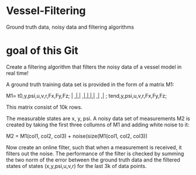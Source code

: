 # Vessel-Filtering
Ground truth data, noisy data and filtering algorithms

# goal of this Git
Create a filtering algorithm that filters the noisy data of a vessel model in real time! 

A ground truth training data set is provided in the form of a matrix M1:

M1=   t0,y,psi,u,v,r,Fx,Fy,Fz;
      | ,|,|  ,|,|,|,| ,| ,| ;
    tend,y,psi,u,v,r,Fx,Fy,Fz;

This matrix consist of 10k rows.

The measurable states are x, y, psi. A noisy data set of measurements M2 is created by taking the first three collumns of M1 and adding white noise to it:

M2 = M1(col1, col2, col3)  + noise(size(M1(col1, col2, col3))

Now create an online filter, such that when a measurement is received, it filters out the noise. The performance of the filter is checked by summing the two norm of the error between the ground truth data and the filtered states of states (x,y,psi,u,v,r) for the last 3k of data points. 
